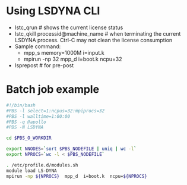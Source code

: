# Using LSDYNA CLI
- lstc_qrun # shows the current license status
- lstc_qkill processid@machine_name # when terminating the current LSDYNA process. Ctrl-C may not clean the license consumption
- Sample command:
    - mpp_s memory=1000M i=input.k
    - mpirun -np 32 mpp_d i=boot.k ncpu=32
- lsprepost # for pre-post

# Batch job example
```bash
#!/bin/bash
#PBS -l select=1:ncpus=32:mpiprocs=32
#PBS -l walltime=1:00:00
#PBS -q @apollo
#PBS -N LSDYNA

cd $PBS_O_WORKDIR

export NNODES=`sort $PBS_NODEFILE | uniq | wc -l`
export NPROCS=`wc -l < $PBS_NODEFILE`

. /etc/profile.d/modules.sh
module load LS-DYNA
mpirun -np ${NPROCS}  mpp_d  i=boot.k  ncpu=${NPROCS}
```
